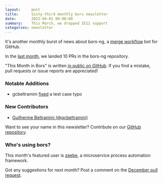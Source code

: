 ```yaml
---
layout:     post
title:      Sixty-third monthly bors newsletter
date:       2022-04-01 00:00:00
summary:    This March, we dropped IE11 support
categories: newsletter
---
```


It's another monthly burst of news about bors-ng, a [merge workflow](https://blog.cybai.dev/servo-contributor-part-iii/#setup-your-own-bors) bot for GitHub.

In the [last month](https://github.com/bors-ng/bors-ng/pulls?q=is%3Apr+is%3Amerged+closed%3A2022-03-01..2022-03-31),
we landed 10 PRs in the bors-ng repository.

"This Month in Bors" is written [in public on GitHub][GitHub for TMiB].
If you find a mistake, pull requests or issue reports are appreciated!

[GitHub for TMiB]: https://github.com/bors-ng/bors-ng.github.io


### Notable Additions

* gcbeltramini [fixed](https://github.com/bors-ng/bors-ng/pull/1471) a test case typo


### New Contributors

* [Guilherme Beltramini (@gcbeltramini)](https://github.com/gcbeltramini)

Want to see your name in this newsletter? Contribute on our [GitHub repository](https://github.com/bors-ng/bors-ng).


### Who's using bors?

This month's featured user is [zeebe](https://github.com/camunda/zeebe), a microservice process automation framework.

Got any suggestions for next month?
Post a comment on the [December pull request](https://github.com/bors-ng/bors-ng.github.io/pull/___).
